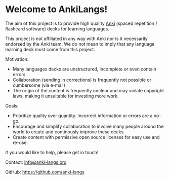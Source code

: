 # Welcome to AnkiLangs!

The aim of this project is to provide high quality
[Anki](https://apps.ankiweb.net/) (spaced repetition / flashcard software)
decks for learning languages.

This project is not affiliated in any way with Anki nor is it necessarily
endorsed by the Anki team. We do not mean to imply that any language learning
deck must come from this project.

Motivation:

* Many languages decks are unstructured, incomplete or even contain errors
* Collaboration (sending in corrections) is frequently not possible or
  cumbersome (via e-mail)
* The origin of the content is frequently unclear and may violate copyright
  laws, making it unsuitable for investing more work.

Goals:

* Prioritize quality over quantity. Incorrect information or errors are a
  no-go.
* Encourage and simplify collaboration to involve many people around the world
  to create and continously improve these decks
* Create content with permissive open source licenses for easy use and re-use.

If you would like to help, please get in touch!

Contact: info@anki-langs.org

GitHub: https://github.com/anki-langs
